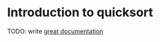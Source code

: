 # Introduction to quicksort

TODO: write [great documentation](http://jacobian.org/writing/great-documentation/what-to-write/)

